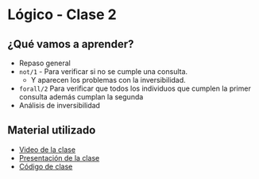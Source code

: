 # Lógico - Clase 2

## ¿Qué vamos a aprender?

* Repaso general
* `not/1` - Para verificar si no se cumple una consulta.
  * Y aparecen los problemas con la inversibilidad.
* `forall/2` Para verificar que todos los individuos que cumplen la primer consulta además cumplan la segunda
* Análisis de inversibilidad

## Material utilizado

* [Video de la clase]()
* [Presentación de la clase](https://docs.google.com/presentation/d/1GeJxlMmQuaF4GiJFxywRVQTMkixeeD75u7K8-fbT43s)
* [Código de clase](https://github.com/pdep-st/seguimiento/blob/main/seguimiento/2024/logico/practica/clase2.pl)

